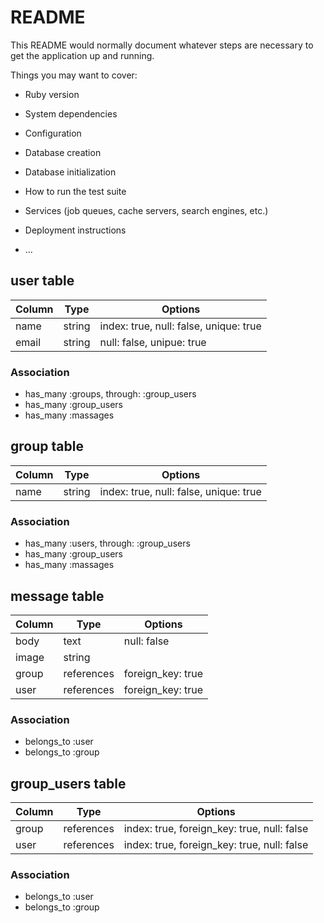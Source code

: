 # README

This README would normally document whatever steps are necessary to get the
application up and running.

Things you may want to cover:

* Ruby version

* System dependencies

* Configuration

* Database creation

* Database initialization

* How to run the test suite

* Services (job queues, cache servers, search engines, etc.)

* Deployment instructions

* ...

## user table
|Column|Type|Options|
|------|----|-------|
|name|string|index: true, null: false, unique: true|
|email|string|null: false, unipue: true|

### Association
- has_many :groups, through: :group_users
- has_many :group_users
- has_many :massages

## group table
|Column|Type|Options|
|------|----|-------|
|name|string|index: true, null: false, unique: true|

### Association
- has_many :users, through: :group_users
- has_many :group_users
- has_many :massages

## message table
|Column|Type|Options|
|------|----|-------|
|body|text|null: false|
|image|string||
|group|references|foreign_key: true|
|user|references|foreign_key: true|

### Association
- belongs_to :user
- belongs_to :group

## group_users table
|Column|Type|Options|
|------|----|-------|
|group|references|index: true, foreign_key: true, null: false|
|user|references|index: true, foreign_key: true, null: false|

### Association
- belongs_to :user
- belongs_to :group
